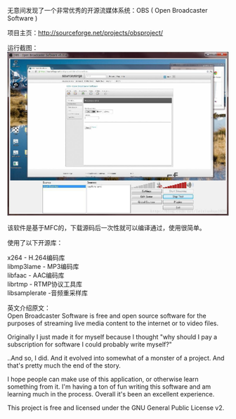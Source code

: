 无意间发现了一个非常优秀的开源流媒体系统：OBS ( Open Broadcaster Software )   

项目主页：http://sourceforge.net/projects/obsproject/  

运行截图：  
![](_v_images/20191029174257674_29843.png)  

该软件是基于MFC的，下载源码后一次性就可以编译通过，使用很简单。  

使用了以下开源库：  

  x264                   - H.264编码库  
  libmp3lame             - MP3编码库  
  libfaac                - AAC编码库  
  librtmp                - RTMP协议工具库  
  libsamplerate          -音频重采样库  

英文介绍原文：  
Open Broadcaster Software is free and open source software for the purposes of streaming live media content to the internet or to video files.  

Originally I just made it for myself because I thought "why should I pay a subscription for software I could probably write myself?"  

..And so, I did. And it evolved into somewhat of a monster of a project. And that's pretty much the end of the story.  

I hope people can make use of this application, or otherwise learn something from it. I'm having a ton of fun writing this software and am learning much in the process. Overall it's been an excellent experience.  

This project is free and licensed under the GNU General Public License v2.  


